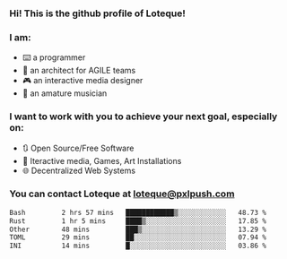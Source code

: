 ### Hi! This is the github profile of Loteque!
### I am: 
 - ⌨️ a programmer
 - 📐 an architect for AGILE teams
 - 🎮 an interactive media designer
 - 🎸 an amature musician

### I want to work with you to achieve your next goal, especially on:
  - 🔃 Open Source/Free Software
  - 🎯 Iteractive media, Games, Art Installations
  - 🌐 Decentralized Web Systems

### You can contact Loteque at [loteque@pxlpush.com](mailto:loteque@pxlpush.com)
<!--START_SECTION:waka-->

```txt
Bash         2 hrs 57 mins   ████████████▒░░░░░░░░░░░░   48.73 %
Rust         1 hr 5 mins     ████▒░░░░░░░░░░░░░░░░░░░░   17.85 %
Other        48 mins         ███▒░░░░░░░░░░░░░░░░░░░░░   13.29 %
TOML         29 mins         ██░░░░░░░░░░░░░░░░░░░░░░░   07.94 %
INI          14 mins         █░░░░░░░░░░░░░░░░░░░░░░░░   03.86 %
```

<!--END_SECTION:waka-->
